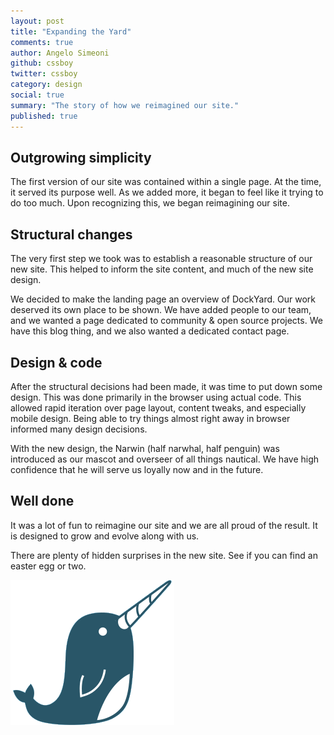 ```yaml
---
layout: post
title: "Expanding the Yard"
comments: true
author: Angelo Simeoni
github: cssboy
twitter: cssboy
category: design
social: true
summary: "The story of how we reimagined our site."
published: true
---
```


<div class="one">
  <div class="content">
    <h2>Outgrowing simplicity</h2>
    <p>The first version of our site was contained within a single page. At the time, it served its purpose well. As we added more, it began to feel like it trying to do too much. Upon recognizing this, we began reimagining our site.</p>
  </div>
</div>

<div class="two">
  <div class="content">
    <h2>Structural changes</h2>
    <p>The very first step we took was to establish a reasonable structure of our new site. This helped to inform the site content, and much of the new site design.</p>
    <p>We decided to make the landing page an overview of DockYard. Our work deserved its own place to be shown. We have added people to our team, and we wanted a page dedicated to community & open source projects. We have this blog thing, and we also wanted a dedicated contact page.</p>
  </div>
</div>

<div class="three">
  <div class="content">
    <h2>Design & code</h2>
    <p>After the structural decisions had been made, it was time to put down some design. This was done primarily in the browser using actual code. This allowed rapid iteration over page layout, content tweaks, and especially mobile design. Being able to try things almost right away in browser informed many design decisions.</p>
    <p>With the new design, the Narwin (half narwhal, half penguin) was introduced as our mascot and overseer of all things nautical. We have high confidence that he will serve us loyally now and in the future.</p>
  </div>
</div>

<div class="four">
  <div class="content">
    <h2>Well done</h2>
    <p>It was a lot of fun to reimagine our site and we are all proud of the result. It is designed to grow and evolve along with us.</p>
    <p>There are plenty of hidden surprises in the new site. See if you can find an easter egg or two.</p>
    <img src="/images/narwin-post.gif" alt="The Narwin" />
  </div>
</div>
